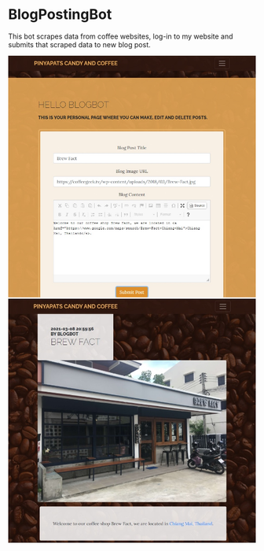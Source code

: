 # BlogPostingBot
This bot scrapes data from coffee websites, log-in to my website and submits that scraped data to new blog post.


![Alt Screenshot](/screenshot.jpg?raw=true "Screenshot")
![Alt Screenshot2](/screenshot2.jpg?raw=true "Screenshot2")
